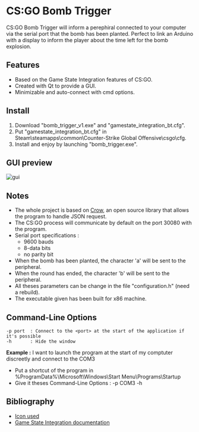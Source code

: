 # CS:GO Bomb Trigger

CS:GO Bomb Trigger will inform a perephiral connected to your computer via the serial port that the bomb has been planted.
Perfect to link an Arduino with a display to inform the player about the time left for the bomb explosion.

## Features

 - Based on the Game State Integration features of CS:GO.
 - Created with Qt to provide a GUI.
 - Minimizable and auto-connect with cmd options.

## Install

1. Download "bomb_trigger_v1.exe" and "gamestate_integration_bt.cfg".
2. Put "gamestate_integration_bt.cfg" in Steam\steamapps\common\Counter-Strike Global Offensive\csgo\cfg.
3. Install and enjoy by launching "bomb_trigger.exe".

## GUI preview

![gui](http://i.imgur.com/oalXG9S.png)

## Notes

 - The whole project is based on [Crow](https://github.com/ipkn/crow/), an open source library that allows the program to handle JSON request.
 - The CS:GO process will communicate by default on the port 30080 with the program.
 - Serial port specifications :
    - 9600 bauds
    - 8-data bits
    - no parity bit
 - When the bomb has been planted, the character 'a' will be sent to the peripheral.
 - When the round has ended, the character 'b' will be sent to the peripheral.
 - All theses parameters can be change in the file "configuration.h" (need a rebuild).
 - The executable given has been built for x86 machine.

## Command-Line Options

```
-p port  : Connect to the <port> at the start of the application if it's possible
-h       : Hide the window
```

**Example :** I want to launch the program at the start of my comptuter discreetly and connect to the COM3
 - Put a shortcut of the program in %ProgramData%\Microsoft\Windows\Start Menu\Programs\Startup
 - Give it theses Command-Line Options : -p COM3 -h

## Bibliography

- [Icon used](http://www.flaticon.com/free-icon/bomb-warning_16562)
- [Game State Integration documentation](https://developer.valvesoftware.com/wiki/Counter-Strike:_Global_Offensive_Game_State_Integration)
